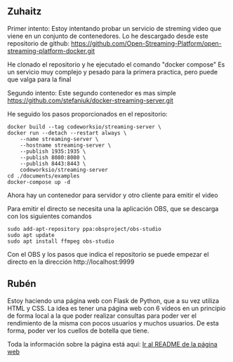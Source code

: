 ## Zuhaitz
Primer intento:
Estoy intentando probar un servicio de streming video que viene en un conjunto de contenedores. Lo he descargado desde este repositorio de github: 
https://github.com/Open-Streaming-Platform/open-streaming-platform-docker.git

He clonado el repositorio y he ejecutado el comando "docker compose" 
Es un servicio muy complejo y pesado para la primera practica, pero puede que valga para la final

Segundo intento:
Este segundo contenedor es mas simple
https://github.com/stefaniuk/docker-streaming-server.git

He seguido los pasos proporcionados en el repositorio: 

```
docker build --tag codeworksio/streaming-server \
docker run --detach --restart always \
    --name streaming-server \
    --hostname streaming-server \
    --publish 1935:1935 \
    --publish 8080:8080 \
    --publish 8443:8443 \
    codeworksio/streaming-server
cd ./documents/examples
docker-compose up -d
```
Ahora hay un contenedor para servidor y otro cliente para emitir el video

Para emitir el directo se necesita una la aplicación OBS, que se descarga con los siguientes comandos
```
sudo add-apt-repository ppa:obsproject/obs-studio
sudo apt update
sudo apt install ffmpeg obs-studio
```
Con el OBS y los pasos que indica el repositorio se puede empezar el directo en la dirección http://localhost:9999

## Rubén
Estoy haciendo una página web con Flask de Python, que a su vez utiliza HTML y CSS. La idea es tener una página web con 6 vídeos en un principio de forma local a la que poder realizar consultas para poder ver el rendimiento de la misma con pocos usuarios y muchos usuarios. De esta forma, poder ver los cuellos de botella que tiene.

Toda la información sobre la página está aquí:
[Ir al README de la página web](Webpage/README.md)
